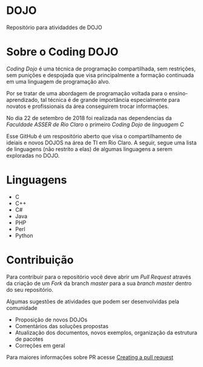 # DOJO
Repositório para atividaddes de DOJO

# Sobre o Coding DOJO

_Coding Dojo_ é uma técnica de programação compartilhada, sem restrições, sem punições e despojada que visa principalmente a formação continuada em uma linguagem de programação alvo.

Por se tratar de uma abordagem de programação voltada para o ensino-aprendizado, tal técnica é de grande importância especialmente para novatos e profissionais da área conseguirem trocar informações.

No dia 22 de setembro de 2018 foi realizada nas dependencias da *Faculdade ASSER de Rio Claro* o primeiro *Coding Dojo* de *linguagem C*

Esse GitHub é um respositório aberto que visa o compartilhamento de ideiais e novos DOJOS na área de TI em Rio Claro. A seguir, segue uma lista de linguagens (não restrito a elas) de algumas linguagens a serem exploradas no DOJO.

# Linguagens
* C
* C++
* C#
* Java
* PHP
* Perl
* Python

# Contribuição

Para contribuir para o repositório você deve abrir um *Pull Request* através da criação de um *Fork* da branch *master* para a sua *branch master* dentro do seu repositório.

Algumas sugestões de atividades que podem ser desenvolvidas pela comunidade
* Proposição de novos DOJOs
* Comentários das soluções propostas
* Atualização dos documentos, novos exemplos, organização da estrutura de pacotes
* Correções em geral

Para maiores informações sobre PR acesse [Creating a pull request](https://help.github.com/articles/creating-a-pull-request/)

